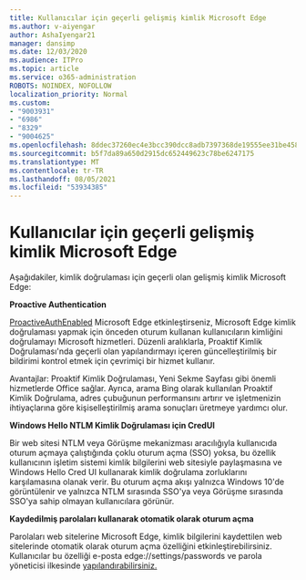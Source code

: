 ```yaml
---
title: Kullanıcılar için geçerli gelişmiş kimlik Microsoft Edge
ms.author: v-aiyengar
author: AshaIyengar21
manager: dansimp
ms.date: 12/03/2020
ms.audience: ITPro
ms.topic: article
ms.service: o365-administration
ROBOTS: NOINDEX, NOFOLLOW
localization_priority: Normal
ms.custom:
- "9003931"
- "6986"
- "8329"
- "9004625"
ms.openlocfilehash: 8ddec37260ec4e3bcc390dcc8adb7397368de19555ee31be458be033d3886386
ms.sourcegitcommit: b5f7da89a650d2915dc652449623c78be6247175
ms.translationtype: MT
ms.contentlocale: tr-TR
ms.lasthandoff: 08/05/2021
ms.locfileid: "53934385"
---
```

# <a name="advanced-authentication-concepts-applicable-to-microsoft-edge"></a>Kullanıcılar için geçerli gelişmiş kimlik Microsoft Edge

Aşağıdakiler, kimlik doğrulaması için geçerli olan gelişmiş kimlik Microsoft Edge:

**Proactive Authentication**

[ProactiveAuthEnabled](https://go.microsoft.com/fwlink/?linkid=2134621) Microsoft Edge etkinleştirseniz, Microsoft Edge kimlik doğrulaması yapmak için önceden oturum kullanan kullanıcıların kimliğini doğrulamayı Microsoft hizmetleri. Düzenli aralıklarla, Proaktif Kimlik Doğrulaması'nda geçerli olan yapılandırmayı içeren güncelleştirilmiş bir bildirimi kontrol etmek için çevrimiçi bir hizmet kullanır.

Avantajlar: Proaktif Kimlik Doğrulaması, Yeni Sekme Sayfası gibi önemli hizmetlerde Office sağlar. Ayrıca, arama Bing olarak kullanılan Proaktif Kimlik Doğrulama, adres çubuğunun performansını artırır ve işletmenizin ihtiyaçlarına göre kişiselleştirilmiş arama sonuçları üretmeye yardımcı olur.

**Windows Hello NTLM Kimlik Doğrulaması için CredUI**

Bir web sitesi NTLM veya Görüşme mekanizması aracılığıyla kullanıcıda oturum açmaya çalıştığında çoklu oturum açma (SSO) yoksa, bu özellik kullanıcının işletim sistemi kimlik bilgilerini web sitesiyle paylaşmasına ve Windows Hello Cred UI kullanarak kimlik doğrulama zorluklarını karşılamasına olanak verir. Bu oturum açma akışı yalnızca Windows 10'de görüntülenir ve yalnızca NTLM sırasında SSO'ya veya Görüşme sırasında SSO'ya sahip olmayan kullanıcılara görünür.

**Kaydedilmiş parolaları kullanarak otomatik olarak oturum açma**

Parolaları web sitelerine Microsoft Edge, kimlik bilgilerini kaydettilen web sitelerinde otomatik olarak oturum açma özelliğini etkinleştirebilirsiniz. Kullanıcılar bu özelliği e-posta edge://settings/passwords ve parola yöneticisi ilkesinde [yapılandırabilirsiniz.](https://go.microsoft.com/fwlink/?linkid=2134622)
